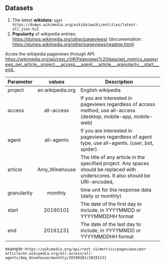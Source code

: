 ## Datasets

1. The latest **wikidata**: `wget https://dumps.wikimedia.org/wikidatawiki/entities/latest-all.json.bz2`
2. **Popularity** of wikipedia entries: https://dumps.wikimedia.org/other/pageviews/ 
(documentation: https://dumps.wikimedia.org/other/pageviews/readme.html)

Acces the wikipedia pageviews through API: 
https://wikimedia.org/api/rest_v1/#/Pageviews%20data/get_metrics_pageviews_per_article__project___access___agent___article___granularity___start___end_



| Parameter        | values| Description  |
| ------------- |:-------------:| -----|
| project      | en.wikipedia.org | English wikipedia |
| access      | all-access | If you are interested in pageviews regardless of access method, use all-access (desktop, mobile-app, mobile-web) |
| agent      | all-agents | If you are interested in pageviews regardless of agent type, use all-agents. (user, bot, spider) |
| article | Amy_Winehouse  |  The title of any article in the specified project. Any spaces should be replaced with underscores. It also should be URI-encoded,|
| granularity      | monthly | time unit for the response data (daily or monthly) |
| start | 20190101 | The date of the first day to include, in YYYYMMDD or YYYYMMDDHH format |
| end | 20191231 | The date of the last day to include, in YYYYMMDD or YYYYMMDDHH format |

example: `https://wikimedia.org/api/rest_v1/metrics/pageviews/per-article/en.wikipedia.org/all-access/all-agents/Amy_Winehouse/monthly/20190101/20191231`
